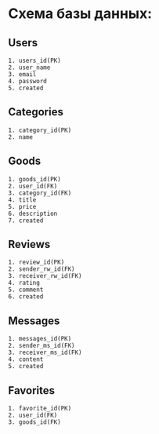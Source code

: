 # Схема базы данных:

  ## Users
    1. users_id(PK)
    2. user_name
    3. email
    4. password
    5. created

  ## Categories
    1. category_id(PK)
    2. name

  ## Goods
    1. goods_id(PK)
    2. user_id(FK)
    3. category_id(FK)
    4. title
    5. price
    6. description
    7. created

  ## Reviews
    1. review_id(PK)
    2. sender_rw_id(FK)
    3. receiver_rw_id(FK)
    4. rating
    5. comment
    6. created

  ## Messages
    1. messages_id(PK)
    2. sender_ms_id(FK)
    3. receiver_ms_id(FK)
    4. content
    5. created

  ## Favorites
    1. favorite_id(PK)
    2. user_id(FK)
    3. goods_id(FK)
